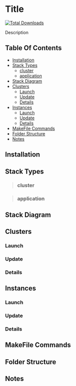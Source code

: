 # Title

[![Total Downloads](https://poser.pugx.org/aimeos/aimeos-typo3/d/total.svg)](https://packagist.org/packages/aimeos/aimeos-typo3)

Description

## Table Of Contents

- [Installation](#installation)
- [Stack Types](#stack-types)
    - [cluster](#cluster)
    - [application](#application)
- [Stack Diagram](#stack-diagram)
- [Clusters](#stack-types)
  - [Launch](#launch)
  - [Update](#update)
  - [Details](#details)
- [Instances](#stack-types)
    - [Launch](#launch-1)
    - [Update](#update-1)
    - [Details](#details-1)
- [MakeFile Commands](#makefile-commands)
- [Folder Structure](#folder-structure)
- [Notes](#notes)

## Installation

## Stack Types

> ### cluster

> ### application

## Stack Diagram

## Clusters

### Launch

### Update

### Details

## Instances

### Launch

### Update

### Details

## MakeFile Commands

## Folder Structure

## Notes
